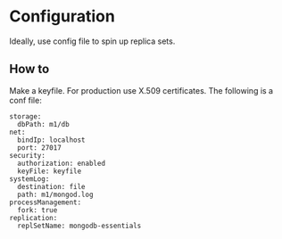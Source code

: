 # Configuration
Ideally, use config file to spin up replica sets.
## How to
Make a keyfile. For production use X.509 certificates. The following is a conf file:
```
storage:
  dbPath: m1/db
net:
  bindIp: localhost
  port: 27017
security:
  authorization: enabled
  keyFile: keyfile
systemLog:
  destination: file
  path: m1/mongod.log
processManagement:
  fork: true
replication:
  replSetName: mongodb-essentials

```

